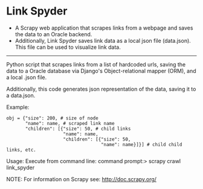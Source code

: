 Link Spyder
===========

- A Scrapy web application that scrapes links from a webpage and saves the data to an Oracle backend.  
- Additionally, Link Spyder saves link data as a local json file (data.json). This file can be used to visualize link data.


----------


Python script that scrapes links from a list of hardcoded urls, saving the data to a Oracle
database via Django's Object-relational mapper (ORM), and a local .json file.

Additionally, this code generates json representation of the data, saving it 
to a data.json.

Example:

    obj = {"size": 200, # size of node
           "name": name, # scraped link name
           "children": [{"size": 50, # child links
                         "name": name, 
                         "children": [{"size": 50,
                                       "name": name}]}] # child child links, etc.
                                       
 Usage:
   Execute from command line:
     command prompt:> scrapy crawl link_spyder
     
     
NOTE: For information on Scrapy see: http://doc.scrapy.org/

